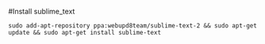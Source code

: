 #Install sublime_text
```
sudo add-apt-repository ppa:webupd8team/sublime-text-2 && sudo apt-get update && sudo apt-get install sublime-text
```
